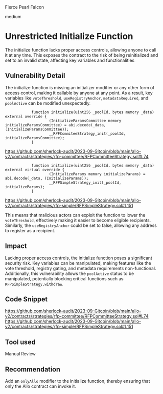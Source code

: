 Fierce Pearl Falcon

medium

# Unrestricted Initialize Function

The initialize function lacks proper access controls, allowing anyone to call it at any time. This exposes the contract to the risk of being reinitialized and set to an invalid state, affecting key variables and functionalities.

## Vulnerability Detail

The initialize function is missing an initializer modifier or any other form of access control, making it callable by anyone at any point. As a result, key variables like `voteThreshold`, `useRegistryAnchor`, `metadataRequired`, and `poolActive` can be modified unexpectedly.

                function initialize(uint256 _poolId, bytes memory _data) external override {
                        (InitializeParamsCommittee memory initializeParamsCommittee) = abi.decode(_data, (InitializeParamsCommittee));
                        __RPFCommiteeStrategy_init(_poolId, initializeParamsCommittee);
                }

https://github.com/sherlock-audit/2023-09-Gitcoin/blob/main/allo-v2/contracts/strategies/rfp-committee/RFPCommitteeStrategy.sol#L74

                function initialize(uint256 _poolId, bytes memory _data) external virtual override {
                        (InitializeParams memory initializeParams) = abi.decode(_data, (InitializeParams));
                        __RFPSimpleStrategy_init(_poolId, initializeParams);
                }

https://github.com/sherlock-audit/2023-09-Gitcoin/blob/main/allo-v2/contracts/strategies/rfp-simple/RFPSimpleStrategy.sol#L151

This means that malicious actors can exploit the function to lower the `voteThreshold`, effectively making it easier to become eligible recipients. Similarly, the `useRegistryAnchor` could be set to false, allowing any address to register as a recipient.

## Impact

Lacking proper access controls, the initialize function poses a significant security risk. Key variables can be manipulated, making features like the vote threshold, registry gating, and metadata requirements non-functional. Additionally, this vulnerability allows the `poolActive` status to be manipulated, potentially blocking critical functions such as `RFPSimpleStrategy.withdraw`.

## Code Snippet

https://github.com/sherlock-audit/2023-09-Gitcoin/blob/main/allo-v2/contracts/strategies/rfp-committee/RFPCommitteeStrategy.sol#L74
https://github.com/sherlock-audit/2023-09-Gitcoin/blob/main/allo-v2/contracts/strategies/rfp-simple/RFPSimpleStrategy.sol#L151

## Tool used

Manual Review

## Recommendation

Add an `onlyAllo` modifier to the initialize function, thereby ensuring that only the Allo contract can invoke it.